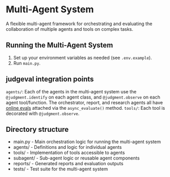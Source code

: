 # Multi-Agent System

A flexible multi-agent framework for orchestrating and evaluating the collaboration of multiple agents and tools on complex tasks.

## Running the Multi-Agent System
1. Set up your environment variables as needed (see `.env.example`).
2. Run `main.py`.

## judgeval integration points

`agents/`: Each of the agents in the multi-agent system use the `@judgment.identify` on each agent class, and `@judgment.observe` on each agent tool/function. The orchestrator, report, and research agents all have [online evals](https://docs.judgmentlabs.ai/performance/online_evals) attached via the `async_evaluate()` method.
`tools/`: Each tool is decorated with `@judgment.observe`.

## Directory structure

- main.py         - Main orchestration logic for running the multi-agent system
- agents/         - Definitions and logic for individual agents
- tools/          - Implementation of tools accessible to agents
- subagent/       - Sub-agent logic or reusable agent components
- reports/        - Generated reports and evaluation outputs
- tests/          - Test suite for the multi-agent system
